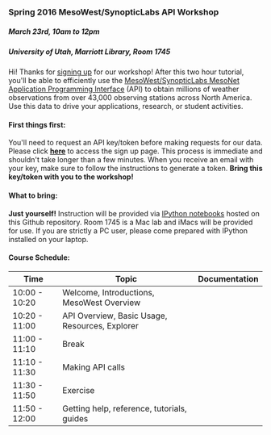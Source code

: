 ### Spring 2016 MesoWest/SynopticLabs API Workshop
##### March 23rd, 10am to 12pm
##### University of Utah, Marriott Library, Room 1745

Hi! Thanks for [signing up] for our workshop! After this two hour tutorial, you'll be able to efficiently use the [MesoWest/SynopticLabs MesoNet Application Programming Interface] (API) to obtain millions of weather observations from over 43,000 observing stations across North America. Use this data to drive your applications, research, or student activities.

#### First things first:
You'll need to request an API key/token before making requests for our data. Please click **[here]** to access the sign up page. This process is immediate and shouldn't take longer than a few minutes. When you receive an email with your key, make sure to follow the instructions to generate a token. **Bring this key/token with you to the workshop!**

#### What to bring:
**Just yourself!** Instruction will be provided via [IPython notebooks] hosted on this Github repository. Room 1745 is a Mac lab and iMacs will be provided for use. If you are strictly a PC user, please come prepared with IPython installed on your laptop. 

#### Course Schedule:
|Time            |Topic                                           |Documentation|
|----------------|------------------------------------------------|-------------|
|10:00 - 10:20   | Welcome, Introductions, MesoWest Overview      |             |
|10:20 - 11:00   | API Overview, Basic Usage, Resources, Explorer |             |
|11:00 - 11:10   | Break                                          |             |
|11:10 - 11:30   | Making API calls                               |             |
|11:30 - 11:50   | Exercise                                       |             |
|11:50 - 12:00   | Getting help, reference, tutorials, guides     |             |

[signing up]: http://goo.gl/forms/zz6NnKQISu
[MesoWest/SynopticLabs MesoNet Application Programming Interface]: http://synopticlabs.org/api/
[here]: http://synopticlabs.org/api/signup/
[IPython notebooks]: http://ipython.org/notebook.html
